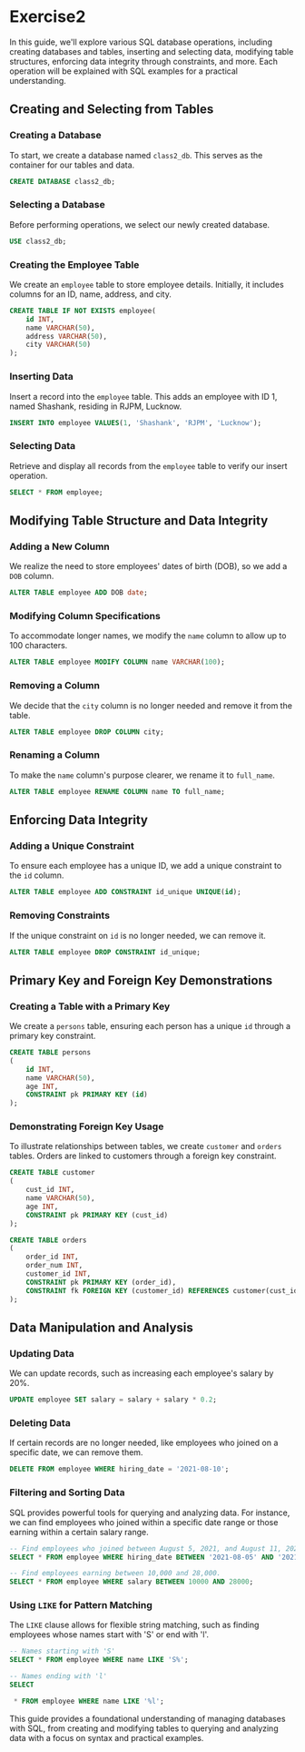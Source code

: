 # Exercise2

In this guide, we'll explore various SQL database operations, including creating databases and tables, inserting and selecting data, modifying table structures, enforcing data integrity through constraints, and more. Each operation will be explained with SQL examples for a practical understanding.

## Creating and Selecting from Tables

### Creating a Database

To start, we create a database named `class2_db`. This serves as the container for our tables and data.

```sql
CREATE DATABASE class2_db;
```

### Selecting a Database

Before performing operations, we select our newly created database.

```sql
USE class2_db;
```

### Creating the Employee Table

We create an `employee` table to store employee details. Initially, it includes columns for an ID, name, address, and city.

```sql
CREATE TABLE IF NOT EXISTS employee(
    id INT,
    name VARCHAR(50),
    address VARCHAR(50),
    city VARCHAR(50)
);
```

### Inserting Data

Insert a record into the `employee` table. This adds an employee with ID 1, named Shashank, residing in RJPM, Lucknow.

```sql
INSERT INTO employee VALUES(1, 'Shashank', 'RJPM', 'Lucknow');
```

### Selecting Data

Retrieve and display all records from the `employee` table to verify our insert operation.

```sql
SELECT * FROM employee;
```

## Modifying Table Structure and Data Integrity

### Adding a New Column

We realize the need to store employees' dates of birth (DOB), so we add a `DOB` column.

```sql
ALTER TABLE employee ADD DOB date;
```

### Modifying Column Specifications

To accommodate longer names, we modify the `name` column to allow up to 100 characters.

```sql
ALTER TABLE employee MODIFY COLUMN name VARCHAR(100);
```

### Removing a Column

We decide that the `city` column is no longer needed and remove it from the table.

```sql
ALTER TABLE employee DROP COLUMN city;
```

### Renaming a Column

To make the `name` column's purpose clearer, we rename it to `full_name`.

```sql
ALTER TABLE employee RENAME COLUMN name TO full_name;
```

## Enforcing Data Integrity

### Adding a Unique Constraint

To ensure each employee has a unique ID, we add a unique constraint to the `id` column.

```sql
ALTER TABLE employee ADD CONSTRAINT id_unique UNIQUE(id);
```

### Removing Constraints

If the unique constraint on `id` is no longer needed, we can remove it.

```sql
ALTER TABLE employee DROP CONSTRAINT id_unique;
```

## Primary Key and Foreign Key Demonstrations

### Creating a Table with a Primary Key

We create a `persons` table, ensuring each person has a unique `id` through a primary key constraint.

```sql
CREATE TABLE persons
(
    id INT, 
    name VARCHAR(50), 
    age INT,
    CONSTRAINT pk PRIMARY KEY (id) 
);
```

### Demonstrating Foreign Key Usage

To illustrate relationships between tables, we create `customer` and `orders` tables. Orders are linked to customers through a foreign key constraint.

```sql
CREATE TABLE customer
(
    cust_id INT,
    name VARCHAR(50), 
    age INT,
    CONSTRAINT pk PRIMARY KEY (cust_id) 
);

CREATE TABLE orders
(
    order_id INT,
    order_num INT,
    customer_id INT,
    CONSTRAINT pk PRIMARY KEY (order_id),
    CONSTRAINT fk FOREIGN KEY (customer_id) REFERENCES customer(cust_id)
);
```

## Data Manipulation and Analysis

### Updating Data

We can update records, such as increasing each employee's salary by 20%.

```sql
UPDATE employee SET salary = salary + salary * 0.2;
```

### Deleting Data

If certain records are no longer needed, like employees who joined on a specific date, we can remove them.

```sql
DELETE FROM employee WHERE hiring_date = '2021-08-10';
```

### Filtering and Sorting Data

SQL provides powerful tools for querying and analyzing data. For instance, we can find employees who joined within a specific date range or those earning within a certain salary range.

```sql
-- Find employees who joined between August 5, 2021, and August 11, 2021.
SELECT * FROM employee WHERE hiring_date BETWEEN '2021-08-05' AND '2021-08-11';

-- Find employees earning between 10,000 and 28,000.
SELECT * FROM employee WHERE salary BETWEEN 10000 AND 28000;
```

### Using `LIKE` for Pattern Matching

The `LIKE` clause allows for flexible string matching, such as finding employees whose names start with 'S' or end with 'l'.

```sql
-- Names starting with 'S'
SELECT * FROM employee WHERE name LIKE 'S%';

-- Names ending with 'l'
SELECT

 * FROM employee WHERE name LIKE '%l';
```

This guide provides a foundational understanding of managing databases with SQL, from creating and modifying tables to querying and analyzing data with a focus on syntax and practical examples.